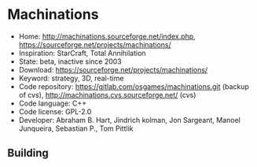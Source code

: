 # Machinations

- Home: http://machinations.sourceforge.net/index.php, https://sourceforge.net/projects/machinations/
- Inspiration: StarCraft, Total Annihilation
- State: beta, inactive since 2003
- Download: https://sourceforge.net/projects/machinations/
- Keyword: strategy, 3D, real-time
- Code repository: https://gitlab.com/osgames/machinations.git (backup of cvs), http://machinations.cvs.sourceforge.net/ (cvs)
- Code language: C++
- Code license: GPL-2.0
- Developer: Abraham B. Hart, Jindrich kolman, Jon Sargeant, Manoel Junqueira, Sebastian P., Tom Pittlik

## Building
